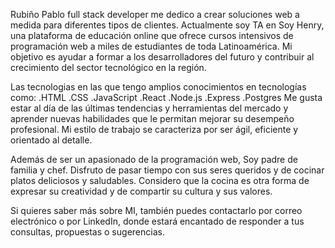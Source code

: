 Rubiño Pablo full stack developer me dedico a crear soluciones web a medida para diferentes tipos de clientes. Actualmente soy TA en Soy Henry, una plataforma de educación online que ofrece cursos intensivos de programación web a miles de estudiantes de toda Latinoamérica. Mi objetivo es ayudar a formar a los desarrolladores del futuro y contribuir al crecimiento del sector tecnológico en la región.

Las tecnologias en las que tengo amplios conocimientos en tecnologías como:
.HTML 
.CSS 
.JavaScript
.React
.Node.js
.Express 
.Postgres
Me gusta estar al día de las últimas tendencias y herramientas del mercado y aprender nuevas habilidades que le permitan mejorar su desempeño profesional. Mi estilo de trabajo se caracteriza por ser ágil, eficiente y orientado al detalle.

Además de ser un apasionado de la programación web, Soy padre de familia y chef. Disfruto de pasar tiempo con sus seres queridos y de cocinar platos deliciosos y saludables. Considero que la cocina es otra forma de expresar su creatividad y de compartir su cultura y sus valores.

Si quieres saber más sobre MI, también puedes contactarlo por correo electrónico o por LinkedIn, donde estará encantado de responder a tus consultas, propuestas o sugerencias.
